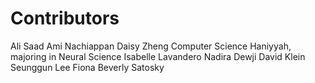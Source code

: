 # Contributors
Ali Saad
Ami Nachiappan
Daisy Zheng Computer Science
Haniyyah, majoring in Neural Science
Isabelle Lavandero
Nadira Dewji 
David Klein
Seunggun Lee
Fiona
Beverly Satosky
